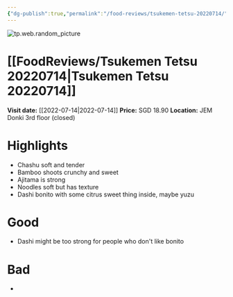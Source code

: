 ```yaml
---
{"dg-publish":true,"permalink":"/food-reviews/tsukemen-tetsu-20220714/","tags":["food","foodreview","review","tsukemen"],"noteIcon":""}
---
```


![tp.web.random_picture](https://images.unsplash.com/photo-1506976785307-8732e854ad03?crop=entropy&cs=tinysrgb&fit=crop&fm=jpg&h=200&ixid=MnwxfDB8MXxyYW5kb218MHx8dHN1a2VtZW4sZm9vZCxyZXN0YXVyYW50LGRpbmluZ3x8fHx8fDE2NTc3Nzg0MDc&ixlib=rb-1.2.1&q=80&utm_campaign=api-credit&utm_medium=referral&utm_source=unsplash_source&w=480)
# [[FoodReviews/Tsukemen Tetsu 20220714\|Tsukemen Tetsu 20220714]]
**Visit date:** [[2022-07-14\|2022-07-14]]
**Price:** SGD 18.90
**Location:** JEM Donki 3rd floor (closed)

# Highlights
- Chashu soft and tender
- Bamboo shoots crunchy and sweet
- Ajitama is strong
- Noodles soft but has texture
- Dashi bonito with some citrus sweet thing inside, maybe yuzu

# Good
- Dashi might be too strong for people who don't like bonito

# Bad
- 
